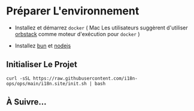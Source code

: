 # Préparer L'environnement

* Installez et démarrez `docker` ( Mac Les utilisateurs suggèrent d'utiliser [orbstack](https://orbstack.dev) comme moteur d'exécution pour `docker` )

* Installez [bun](https://bun.sh/docs/installation) et [nodejs](https://nodejs.org/en/download/package-manager)

## Initialiser Le Projet

```
curl -sSL https://raw.githubusercontent.com/i18n-ops/ops/main/i18n.site/init.sh | bash
```

## À Suivre…